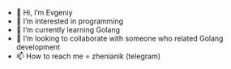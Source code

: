 - 👋 Hi, I’m Evgeniy
- 👀 I’m interested in programming
- 🌱 I’m currently learning Golang
- 💞️ I’m looking to collaborate with someone who related Golang development
- 📫 How to reach me = zhenianik (telegram)

<!---
zhenianik/zhenianik is a ✨ special ✨ repository because its `README.md` (this file) appears on your GitHub profile.
You can click the Preview link to take a look at your changes.
--->
